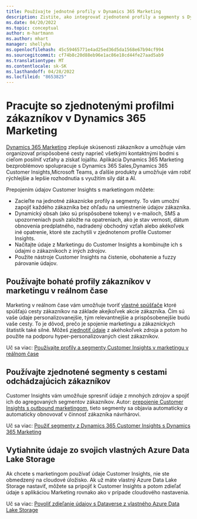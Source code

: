 ```yaml
---
title: Používajte jednotné profily v Dynamics 365 Marketing
description: Zistite, ako integrovať zjednotené profily a segmenty s Dynamics 365 Marketing.
ms.date: 04/20/2022
ms.topic: conceptual
author: m-hartmann
ms.author: mhart
manager: shellyha
ms.openlocfilehash: 45c59465771e4ad25ed36d5da1568e67b94cf994
ms.sourcegitcommit: cf74b8c20d88eb96e1ac86e18cd44fe27aad5ab9
ms.translationtype: MT
ms.contentlocale: sk-SK
ms.lasthandoff: 04/28/2022
ms.locfileid: "8653825"
---
```

# <a name="work-with-unified-customer-profiles-in-dynamics-365-marketing"></a>Pracujte so zjednotenými profilmi zákazníkov v Dynamics 365 Marketing

[Dynamics 365 Marketing](/dynamics365/marketing/overview) zlepšuje skúsenosti zákazníkov a umožňuje vám organizovať prispôsobené cesty naprieč všetkými kontaktnými bodmi s cieľom posilniť vzťahy a získať lojalitu. Aplikácia Dynamics 365 Marketing bezproblémovo spolupracuje s Dynamics 365 Sales,Dynamics 365 Customer Insights,Microsoft Teams, a ďalšie produkty a umožňuje vám robiť rýchlejšie a lepšie rozhodnutia s využitím sily dát a AI.

Prepojením údajov Customer Insights s marketingom môžete:

- Zacieľte na jednotné zákaznícke profily a segmenty. To vám umožní zapojiť každého zákazníka bez ohľadu na umiestnenie údajov zákazníka.
- Dynamický obsah (ako sú prispôsobené tokeny) v e-mailoch, SMS a upozorneniach push založte na opatreniach, ako je stav vernosti, dátum obnovenia predplatného, nadradený obchodný vzťah alebo akékoľvek iné opatrenie, ktoré ste zachytili v zjednotenom profile Customer Insights.
- Načítajte údaje z Marketingu do Customer Insights a kombinujte ich s údajmi o zákazníkoch z iných zdrojov.
- Použite nástroje Customer Insights na čistenie, obohatenie a fuzzy párovanie údajov.


## <a name="use-rich-customer-profiles-in-real-time-marketing"></a>Používajte bohaté profily zákazníkov v marketingu v reálnom čase

Marketing v reálnom čase vám umožňuje tvoriť [vlastné spúšťače](/dynamics365/marketing/real-time-marketing-custom-triggers) ktoré spúšťajú cesty zákazníkov na základe akejkoľvek akcie zákazníka. Čím sú vaše údaje personalizovanejšie, tým relevantnejšie a prispôsobenejšie budú vaše cesty. To je dôvod, prečo je spojenie marketingu a zákazníckych štatistík také silné. Môžeš [zjednotiť údaje](data-unification.md) z akéhokoľvek zdroja a potom ho použite na podporu hyper-personalizovaných ciest zákazníkov.

Uč sa viac: [Používajte profily a segmenty Customer Insights v marketingu v reálnom čase](/dynamics365/marketing/real-time-marketing-ci-profile)

## <a name="use-unified-segments-with-outbound-customer-journeys"></a>Používajte zjednotené segmenty s cestami odchádzajúcich zákazníkov

Customer Insights vám umožňuje spresniť údaje z mnohých zdrojov a spojiť ich do agregovaných segmentov zákazníkov. Autor: [prepojenie Customer Insights s outbound marketingom](export-dynamics365-marketing.md), tieto segmenty sa objavia automaticky *a* automaticky obnovovať v činnosť zákazníka návrhárovi.

Uč sa viac: [Použiť segmenty z Dynamics 365 Customer Insights s Dynamics 365 Marketing](/dynamics365/marketing/customer-insights-segments)

## <a name="pull-data-from-your-own-azure-data-lake-storage"></a>Vytiahnite údaje zo svojich vlastných Azure Data Lake Storage

Ak chcete s marketingom používať údaje Customer Insights, nie ste obmedzený na cloudové úložisko. Ak už máte vlastný Azure Data Lake Storage nastaviť, môžete sa pripojiť k Customer Insights a potom zdieľať údaje s aplikáciou Marketing rovnako ako v prípade cloudového nastavenia.

Uč sa viac: [Povoliť zdieľanie údajov s Dataverse z vlastného Azure Data Lake Storage](manage-environments.md#enable-data-sharing-with-dataverse-from-your-own-azure-data-lake-storage-preview)